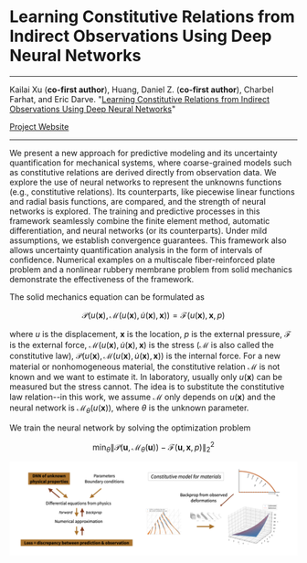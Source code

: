 # Learning Constitutive Relations from Indirect Observations Using Deep Neural Networks

---

Kailai Xu (**co-first author**), Huang, Daniel Z. (**co-first author**), Charbel Farhat, and Eric Darve. "[Learning Constitutive Relations from Indirect Observations Using Deep Neural Networks](https://arxiv.org/abs/1905.12530)"

[Project Website](https://github.com/kailaix/UQ)

---

We present a new approach for predictive modeling and its uncertainty quantification for mechanical systems, where coarse-grained models such as constitutive relations are derived directly from observation data. We explore the use of neural networks to represent the unknowns functions (e.g., constitutive relations). Its counterparts, like piecewise linear functions and radial basis functions, are compared, and the strength of neural networks is explored. The training and predictive processes in this framework seamlessly combine the finite element method, automatic differentiation, and neural networks (or its counterparts). Under mild assumptions, we establish convergence guarantees. This framework also allows uncertainty quantification analysis in the form of intervals of confidence. Numerical examples on a multiscale fiber-reinforced plate problem and a nonlinear rubbery membrane problem from solid mechanics demonstrate the effectiveness of the framework.

The solid mechanics equation can be formulated as

```math
\mathcal{P}(u(\mathbf{x}), \mathcal{M}(u(\mathbf{x}),\dot u(\mathbf{x}), \mathbf{x})) = \mathcal{F}(u(\mathbf{x}), \mathbf{x}, p)
```

where $u$ is the displacement, $\mathbf{x}$ is the location, $p$ is the external pressure, $\mathcal{F}$ is the external force, $\mathcal{M}(u(\mathbf{x}),\dot u(\mathbf{x}), \mathbf{x})$ is the stress ($\mathcal{M}$ is also called the constitutive law), $\mathcal{P}(u(\mathbf{x}), \mathcal{M}(u(\mathbf{x}),\dot u(\mathbf{x}), \mathbf{x}))$ is the internal force. For a new material or nonhomogeneous material, the constitutive relation $\mathcal{M}$ is not known and we want to estimate it. In laboratory, usually only $u(\mathbf{x})$ can be measured but the stress cannot. The idea is to substitute the constitutive law relation--in this work, we assume $\mathcal{M}$ only depends on $u(\mathbf{x})$ and the neural network is $\mathcal{M}_{\theta}(u(\mathbf{x}))$, where $\theta$ is the unknown parameter. 

We train the neural network by solving the optimization problem

```math
\min_{\theta}\|\mathcal{P}(\mathbf{u}, \mathcal{M}_{\theta}(\mathbf{u})) - \mathcal{F}(\mathbf{u}, \mathbf{x}, p) \|^2_2
```

![image-20191031200808697](assets/law.png)
